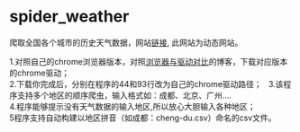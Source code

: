 # spider_weather
爬取全国各个城市的历史天气数据，网站[链接](https://www.aqistudy.cn/historydata/), 此网站为动态网站。                  

1.对照自己的chrome浏览器版本，对照[浏览器与驱动对比](https://blog.csdn.net/huilan_same/article/details/51896672)的博客，下载对应版本的chrome驱动；               
2.下载你完成后，分别在程序的44和93行改为自己的chrome驱动路径；                        
3.该程序支持多个地区的顺序爬虫，输入格式如：成都、北京、广州....         
4.程序能够提示没有天气数据的输入地区,所以放心大胆输入各种地区；        
5程序支持自动构建以地区拼音（如成都：cheng-du.csv）命名的csv文件。       
